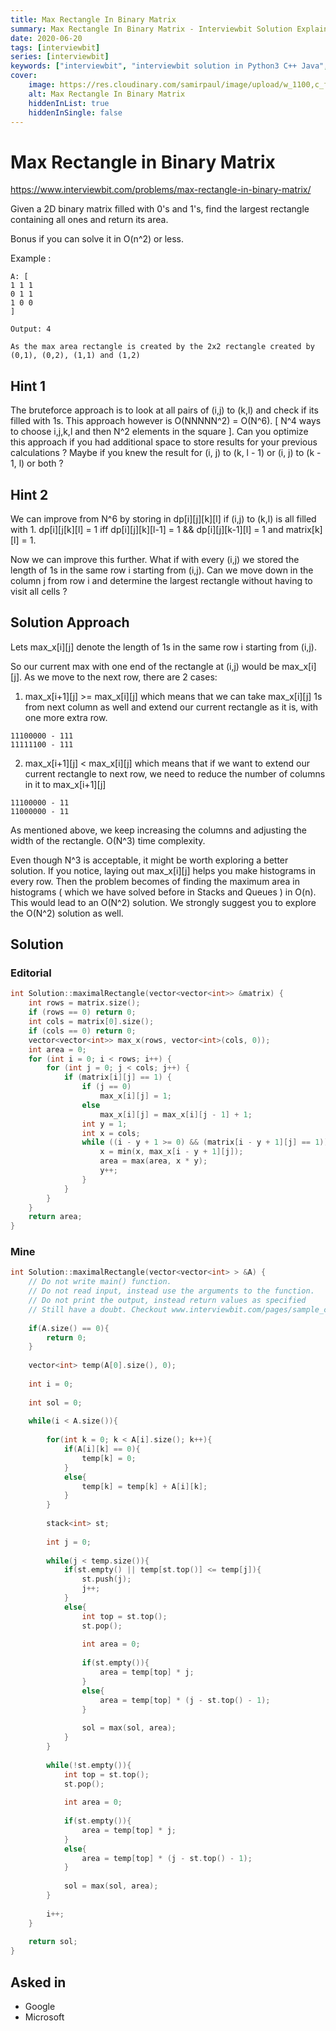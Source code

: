 ```yaml
---
title: Max Rectangle In Binary Matrix
summary: Max Rectangle In Binary Matrix - Interviewbit Solution Explained
date: 2020-06-20
tags: [interviewbit]
series: [interviewbit]
keywords: ["interviewbit", "interviewbit solution in Python3 C++ Java", "Max Rectangle In Binary Matrix Solution Explained"]
cover:
    image: https://res.cloudinary.com/samirpaul/image/upload/w_1100,c_fit,co_rgb:FFFFFF,l_text:Arial_75_bold:Max Rectangle In Binary Matrix - Solution Explained/problem-solving.webp
    alt: Max Rectangle In Binary Matrix
    hiddenInList: true
    hiddenInSingle: false
---
```


# Max Rectangle in Binary Matrix

https://www.interviewbit.com/problems/max-rectangle-in-binary-matrix/

Given a 2D binary matrix filled with 0's and 1's, find the largest rectangle containing all ones and return its area.

Bonus if you can solve it in O(n^2) or less.

Example :
```
A: [
1 1 1
0 1 1
1 0 0
]

Output: 4 

As the max area rectangle is created by the 2x2 rectangle created by (0,1), (0,2), (1,1) and (1,2)
```

## Hint 1

The bruteforce approach is to look at all pairs of (i,j) to (k,l) and check if its filled with 1s. This approach however is O(NNNNN^2) = O(N^6). [ N^4 ways to choose i,j,k,l and then N^2 elements in the square ]. 
Can you optimize this approach if you had additional space to store results for your previous calculations ? 
Maybe if you knew the result for (i, j) to (k, l - 1) or (i, j) to (k - 1, l) or both ?

## Hint 2

We can improve from N^6 by storing in dp[i][j][k][l] if (i,j) to (k,l) is all filled with 1. 
dp[i][j[k][l] = 1 iff dp[i][j][k][l-1] = 1 && dp[i][j][k-1][l] = 1 and matrix[k][l] = 1.

Now we can improve this further. What if with every (i,j) we stored the length of 1s in the same row i starting from (i,j). 
Can we move down in the column j from row i and determine the largest rectangle without having to visit all cells ?

## Solution Approach

Lets max_x[i][j] denote the length of 1s in the same row i starting from (i,j).

So our current max with one end of the rectangle at (i,j) would be max_x[i][j]. 
As we move to the next row, there are 2 cases: 
1) max_x[i+1][j] >= max_x[i][j] which means that we can take max_x[i][j] 1s from next column as well and extend our current rectangle as it is, with one more extra row.
```
11100000 - 111
11111100 - 111
```

2) max_x[i+1][j] < max_x[i][j] which means that if we want to extend our current rectangle to next row, we need to reduce the number of columns in it to max_x[i+1][j]
```
11100000 - 11 
11000000 - 11
```
As mentioned above, we keep increasing the columns and adjusting the width of the rectangle. 
O(N^3) time complexity.

Even though N^3 is acceptable, it might be worth exploring a better solution. 
If you notice, laying out max_x[i][j] helps you make histograms in every row. Then the problem becomes of finding the maximum area in histograms ( which we have solved before in Stacks and Queues ) in O(n). This would lead to an O(N^2) solution. We strongly suggest you to explore the O(N^2) solution as well.

## Solution

### Editorial
```cpp
int Solution::maximalRectangle(vector<vector<int>> &matrix) {
    int rows = matrix.size();
    if (rows == 0) return 0;
    int cols = matrix[0].size();
    if (cols == 0) return 0;
    vector<vector<int>> max_x(rows, vector<int>(cols, 0));
    int area = 0;
    for (int i = 0; i < rows; i++) {
        for (int j = 0; j < cols; j++) {
            if (matrix[i][j] == 1) {
                if (j == 0)
                    max_x[i][j] = 1;
                else
                    max_x[i][j] = max_x[i][j - 1] + 1;
                int y = 1;
                int x = cols;
                while ((i - y + 1 >= 0) && (matrix[i - y + 1][j] == 1)) {
                    x = min(x, max_x[i - y + 1][j]);
                    area = max(area, x * y);
                    y++;
                }
            }
        }
    }
    return area;
}
```

### Mine
```cpp
int Solution::maximalRectangle(vector<vector<int> > &A) {
    // Do not write main() function.
    // Do not read input, instead use the arguments to the function.
    // Do not print the output, instead return values as specified
    // Still have a doubt. Checkout www.interviewbit.com/pages/sample_codes/ for more details
    
    if(A.size() == 0){
        return 0;
    }
    
    vector<int> temp(A[0].size(), 0);
    
    int i = 0;
    
    int sol = 0;
    
    while(i < A.size()){
        
        for(int k = 0; k < A[i].size(); k++){
            if(A[i][k] == 0){
                temp[k] = 0;
            }
            else{
                temp[k] = temp[k] + A[i][k];
            }
        }
        
        stack<int> st;
        
        int j = 0;
        
        while(j < temp.size()){
            if(st.empty() || temp[st.top()] <= temp[j]){
                st.push(j);
                j++;
            }
            else{
                int top = st.top();
                st.pop();
                
                int area = 0;
                
                if(st.empty()){
                    area = temp[top] * j;
                }
                else{
                    area = temp[top] * (j - st.top() - 1);
                }
                
                sol = max(sol, area);
            }
        }
        
        while(!st.empty()){
            int top = st.top();
            st.pop();
            
            int area = 0;
            
            if(st.empty()){
                area = temp[top] * j;
            }
            else{
                area = temp[top] * (j - st.top() - 1);
            }
            
            sol = max(sol, area);
        }
    
        i++;    
    }
    
    return sol;
}

```

## Asked in
* Google
* Microsoft
